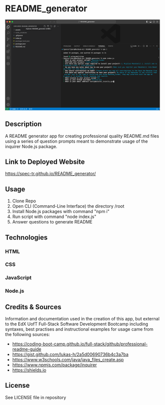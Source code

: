 # README_generator

![Screenshot of the app as viewed in a desktop browser](assets/images/ReadmeGeneratorCap.png)

## Description

A README generator app for creating professional quality README.md files using a series of question prompts meant to demonstrate usage of the inquirer Node.js package.

## Link to Deployed Website

https://spec-tr.github.io/README_generator/

## Usage

1. Clone Repo
2. Open CLI (Command-Line Interface) the directory /root
3. Install Node.js packages with command "npm i"
4. Run script with command "node index.js"
5. Answer questions to generate README

## Technologies

### HTML
### CSS
### JavaScript
### Node.js

## Credits & Sources

Information and documentation used in the creation of this app, but external to the EdX UofT Full-Stack Software Development Bootcamp including syntaxes, best practises and instructional examples for usage came from the following sources:
- https://coding-boot-camp.github.io/full-stack/github/professional-readme-guide
- https://gist.github.com/lukas-h/2a5d00690736b4c3a7ba
- https://www.w3schools.com/java/java_files_create.asp
- https://www.npmjs.com/package/inquirer
- https://shields.io

## License

See LICENSE file in repository